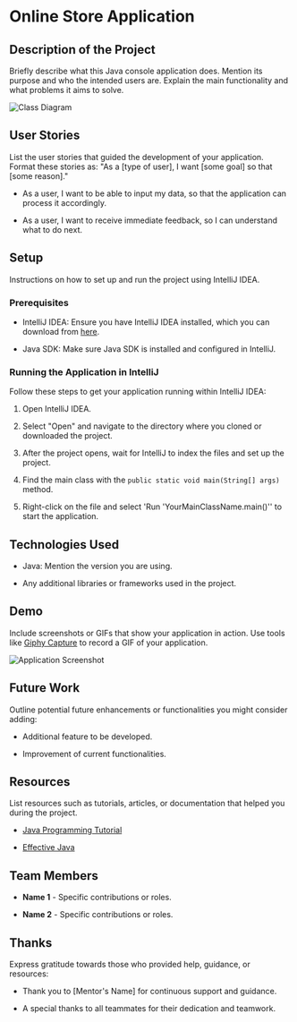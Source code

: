 
# Online Store Application

## Description of the Project

Briefly describe what this Java console application does. Mention its purpose and who the intended users are. Explain the main functionality and what problems it aims to solve.

![Class Diagram](path/to/your/class_diagram.png)

## User Stories

List the user stories that guided the development of your application. Format these stories as: "As a [type of user], I want [some goal] so that [some reason]."

- As a user, I want to be able to input my data, so that the application can process it accordingly.

- As a user, I want to receive immediate feedback, so I can understand what to do next.

## Setup

Instructions on how to set up and run the project using IntelliJ IDEA.

### Prerequisites

- IntelliJ IDEA: Ensure you have IntelliJ IDEA installed, which you can download from [here](https://www.jetbrains.com/idea/download/).

- Java SDK: Make sure Java SDK is installed and configured in IntelliJ.

### Running the Application in IntelliJ

Follow these steps to get your application running within IntelliJ IDEA:

1. Open IntelliJ IDEA.

2. Select "Open" and navigate to the directory where you cloned or downloaded the project.

3. After the project opens, wait for IntelliJ to index the files and set up the project.

4. Find the main class with the `public static void main(String[] args)` method.

5. Right-click on the file and select 'Run 'YourMainClassName.main()'' to start the application.

## Technologies Used

- Java: Mention the version you are using.

- Any additional libraries or frameworks used in the project.

## Demo

Include screenshots or GIFs that show your application in action. Use tools like [Giphy Capture](https://giphy.com/apps/giphycapture) to record a GIF of your application.

![Application Screenshot](path/to/your/screenshot.png)

## Future Work

Outline potential future enhancements or functionalities you might consider adding:

- Additional feature to be developed.

- Improvement of current functionalities.

## Resources

List resources such as tutorials, articles, or documentation that helped you during the project.

- [Java Programming Tutorial](https://www.example.com)

- [Effective Java](https://www.example.com)

## Team Members

- **Name 1** - Specific contributions or roles.

- **Name 2** - Specific contributions or roles.

## Thanks

Express gratitude towards those who provided help, guidance, or resources:

- Thank you to [Mentor's Name] for continuous support and guidance.

- A special thanks to all teammates for their dedication and teamwork.
